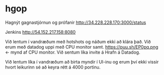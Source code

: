 # hgop
Hagnýt gagnastjórnun og prófanir
http://34.228.228.170:3000/status

Jenkins
http://54.152.217.158:8080

Við lentum í vandræðum með hotshots og náðum ekki að klára það. Við erum með datadog uppi með CPU monitor samt. https://puu.sh/EP0pq.png <- mynd af CPU monitor. Við sentum líka invite á Hrafn á Datadog.

Við lentum líka í vandræðum að birta myndir í UI-inu og erum því ekki vissir hvort leikurinn sé að keyra rétt á 4000 portinu.